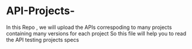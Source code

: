 # API-Projects-
In this Repo , we will upload the APIs correspoding to many projects containing many versions for each project 
So this file will help you to read the API testing projects specs 
